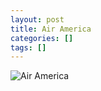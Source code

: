 ```yaml
---
layout: post
title: Air America
categories: []
tags: []
---
```

![Air America](https://m.media-amazon.com/images/M/MV5BNDRiNzdlYzUtNzIxMy00OGI4LThlNjQtNTI3Njg5NjVlOWJkL2ltYWdlXkEyXkFqcGdeQXVyNjQzNDI3NzY@._V1.jpg)
